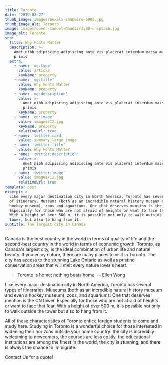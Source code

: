 ```yaml
---
title: Toronto
date: '2019-03-27'
thumb_image: images/pexels-snapwire-6998.jpg
thumb_image_alt: Toronto
image: images/conor-samuel-Onadzzr1yBU-unsplash.jpg
image_alt: Toronto
seo:
  title: Why Fonts Matter
  description: >-
    Amet nibh adipiscing adipiscing ante vis placerat interdum massa massa
    primis
  extra:
    - name: 'og:type'
      value: article
      keyName: property
    - name: 'og:title'
      value: Why Fonts Matter
      keyName: property
    - name: 'og:description'
      value: >-
        Amet nibh adipiscing adipiscing ante vis placerat interdum massa massa
        primis
      keyName: property
    - name: 'og:image'
      value: images/12.jpg
      keyName: property
      relativeUrl: true
    - name: 'twitter:card'
      value: summary_large_image
    - name: 'twitter:title'
      value: Why Fonts Matter
    - name: 'twitter:description'
      value: >-
        Amet nibh adipiscing adipiscing ante vis placerat interdum massa massa
        primis
    - name: 'twitter:image'
      value: images/12.jpg
      relativeUrl: true
template: post
excerpt: >-
  Like every major destination city in North America, Toronto has several types
  of itinerary. Museums (both as an incredible natural history museum and even a
  hockey museum), zoos and aquariums. One that deserves mention is the CN tower.
  Especially for those who are not afraid of heights or want to face that fear.
  With a height of over 500 m, it is possible not only to walk outside the
  tower, but also to hang from it.
subtitle: The largest city in Canada
---
```

Canada is the best country in the world in terms of quality of life and the second-best country in the world in terms of economic growth. Toronto, as Canada's largest city, is the ideal combination of urban life and natural beauty. If you enjoy nature, there are many places to visit in Toronto. The city has access to the stunning Lake Ontario as well as pristine conservation areas that will melt every nature lover's heart.

> [Toronto is home; nothing beats home.](https://www.inspiringquotes.us/quotes/Z5oV_QU5zxvt6)
> \-- [Ellen Wong](https://www.inspiringquotes.us/author/8211-ellen-wong)

Like every major destination city in North America, Toronto has several types of itineraries. Museums (both as an incredible natural history museum and even a hockey museum), zoos, and aquariums. One that deserves mention is the CN tower. Especially for those who are not afraid of heights or want to face that fear. With a height of over 500 m, it is possible not only to walk outside the tower but also to hang from it.

All of these characteristics of Toronto entice foreign students to come and study here.
Studying in Toronto is a wonderful choice for those interested in widening their horizons outside your home country: the city is incredibly welcoming to newcomers, the courses are less costly, the educational institutions are among the finest in the world, the city is stunning, and there is always the chance to immigrate.

Contact Us for a quote!
